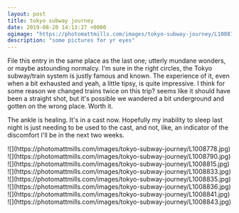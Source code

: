 ```yaml
---
layout: post
title: tokyo subway journey
date: 2019-08-20 14:13:27 +0000
ogimage: "https://photomattmills.com/images/tokyo-subway-journey/L1008790.jpg"
description: "some pictures for yr eyes"
---
```


File this entry in the same place as the last one; utterly mundane wonders, or maybe astounding normalcy. I'm sure in the right circles, the Tokyo subway/train system is justly famous and known. The experience of it, even when a bit exhausted and yeah, a little tipsy, is quite impressive. I think for some reason we changed trains twice on this trip? seems like it should have been a straight shot, but it's possible we wandered a bit underground and gotten on the wrong place. Worth it. 

The ankle is healing. It's in a cast now. Hopefully my inability to sleep last night is just needing to be used to the cast, and not, like, an indicator of the discomfort I'll be in the next two weeks. 

<span style="display:block;" class="center">
  ![](https://photomattmills.com/images/tokyo-subway-journey/L1008778.jpg)
<span class="caption"></span>
![](https://photomattmills.com/images/tokyo-subway-journey/L1008790.jpg)
<span class="caption"></span>
![](https://photomattmills.com/images/tokyo-subway-journey/L1008815.jpg)
<span class="caption"></span>
![](https://photomattmills.com/images/tokyo-subway-journey/L1008833.jpg)
<span class="caption"></span>
![](https://photomattmills.com/images/tokyo-subway-journey/L1008835.jpg)
<span class="caption"></span>
![](https://photomattmills.com/images/tokyo-subway-journey/L1008836.jpg)
<span class="caption"></span>
![](https://photomattmills.com/images/tokyo-subway-journey/L1008841.jpg)
<span class="caption"></span>
![](https://photomattmills.com/images/tokyo-subway-journey/L1008843.jpg)
<span class="caption"></span>
</span>
